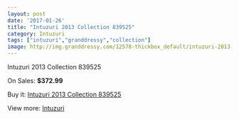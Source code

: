 ```yaml
---
layout: post
date: '2017-01-26'
title: "Intuzuri 2013 Collection 839525"
category: Intuzuri
tags: ["intuzuri","granddressy","collection"]
image: http://img.granddressy.com/12578-thickbox_default/intuzuri-2013-collection-839525.jpg
---
```

Intuzuri 2013 Collection 839525

On Sales: **$372.99**
<a href="https://www.granddressy.com/en/intuzuri/11660-intuzuri-2013-collection-839525.html"><amp-img layout="responsive" width="600" height="600" src="//img.granddressy.com/12578-thickbox_default/intuzuri-2013-collection-839525.jpg" alt="Intuzuri 2013 Collection 839525 0" /></a>

Buy it: [Intuzuri 2013 Collection 839525](https://www.granddressy.com/en/intuzuri/11660-intuzuri-2013-collection-839525.html "Intuzuri 2013 Collection 839525")

View more: [Intuzuri](https://www.granddressy.com/en/302-intuzuri "Intuzuri")